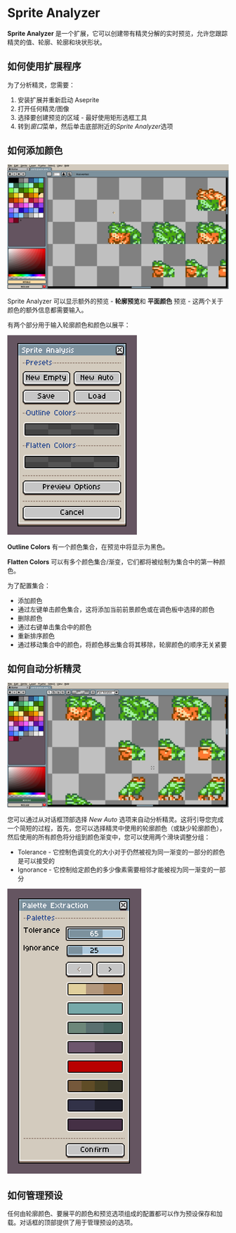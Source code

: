# Sprite Analyzer

**Sprite Analyzer** 是一个扩展，它可以创建带有精灵分解的实时预览，允许您跟踪精灵的值、轮廓、轮廓和块状形状。

## 如何使用扩展程序

为了分析精灵，您需要：
 1. 安装扩展并重新启动 Aseprite 
 2. 打开任何精灵/图像 
 3. 选择要创建预览的区域 - 最好使用矩形选框工具 
 4. 转到*窗口*菜单，然后单击底部附近的*Sprite Analyzer*选项

## 如何添加颜色

![Preview of a manual color selection](/Sprite%20Analyzer/readme-images/sprite-analyzer-preview.gif "Preview of a manual color selection")

Sprite Analyzer 可以显示额外的预览 - **轮廓预览**和 **平面颜色** 预览 - 这两个关于颜色的额外信息都需要输入。

有两个部分用于输入轮廓颜色和颜色以展平：

![Sprite Analysis Dialog](/Sprite%20Analyzer/readme-images/sprite-analysis-dialog.png "Sprite Analysis Dialog")

**Outline Colors** 有一个颜色集合，在预览中将显示为黑色。

**Flatten Colors** 可以有多个颜色集合/渐变，它们都将被绘制为集合中的第一种颜色。

为了配置集合： 
- 添加颜色 
- 通过左键单击颜色集合，这将添加当前前景颜色或在调色板中选择的颜色 
- 删除颜色 
- 通过右键单击集合中的颜色 
- 重新排序颜色
- 通过移动集合中的颜色，将颜色移出集合将其移除，轮廓颜色的顺序无关紧要

## 如何自动分析精灵

![Preview of an automatic color analysis](/Sprite%20Analyzer/readme-images/sprite-analyzer-auto-preview.gif "Preview of an automatic color analysis")

您可以通过从对话框顶部选择 *New Auto* 选项来自动分析精灵。这将引导您完成一个简短的过程，首先，您可以选择精灵中使用的轮廓颜色（或缺少轮廓颜色），然后使用的所有颜色将分组到颜色渐变中，您可以使用两个滑块调整分组：

- Tolerance - 它控制色调变化的大小对于仍然被视为同一渐变的一部分的颜色是可以接受的
- Ignorance - 它控制给定颜色的多少像素需要相邻才能被视为同一渐变的一部分

![Palette Extraction Dialog](/Sprite%20Analyzer/readme-images/palette-extraction-dialog.png "Palette Extraction Dialog")

## 如何管理预设

任何由轮廓颜色、要展平的颜色和预览选项组成的配置都可以作为预设保存和加载。对话框的顶部提供了用于管理预设的选项。
